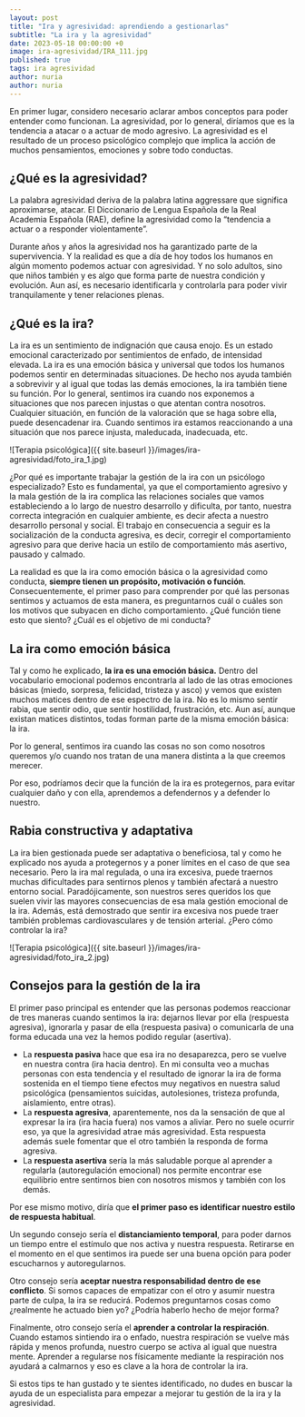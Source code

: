 ```yaml
---
layout: post
title: "Ira y agresividad: aprendiendo a gestionarlas"
subtitle: "La ira y la agresividad"
date: 2023-05-18 00:00:00 +0
image: ira-agresividad/IRA_111.jpg
published: true
tags: ira agresividad
author: nuria
author: nuria
---
```


En primer lugar, considero necesario aclarar ambos conceptos para poder entender como funcionan. La agresividad, por lo general, diríamos que es la tendencia a atacar o a actuar de modo agresivo. La agresividad es el resultado de un proceso psicológico complejo que implica la acción de muchos pensamientos, emociones y sobre todo conductas.

<!-- more -->

## ¿Qué es la agresividad?

La palabra agresividad deriva de la palabra latina aggressare que significa aproximarse, atacar. El Diccionario de Lengua Española de la Real Academia Española (RAE), define la agresividad como la “tendencia a actuar o a responder violentamente”. 

Durante años y años la agresividad nos ha garantizado parte de la supervivencia. Y la realidad es que a día de hoy todos los humanos en algún momento podemos actuar con agresividad. Y no solo adultos, sino que niños también y es algo que forma parte de nuestra condición y evolución. Aun así, es necesario identificarla y controlarla para poder vivir tranquilamente y tener relaciones plenas.

## ¿Qué es la ira?

La ira es un sentimiento de indignación que causa enojo. Es un estado emocional caracterizado por sentimientos de enfado, de intensidad elevada. La ira es una emoción básica y universal que todos los humanos podemos sentir en determinadas situaciones. De hecho nos ayuda también a sobrevivir y al igual que todas las demás emociones, la ira también tiene su función. Por lo general, sentimos ira cuando nos exponemos a situaciones que nos parecen injustas o que atentan contra nosotros. Cualquier situación, en función de la valoración que se haga sobre ella, puede desencadenar ira. Cuando sentimos ira estamos reaccionando a una situación que nos parece injusta, maleducada, inadecuada, etc.

![Terapia psicológica]({{ site.baseurl }}/images/ira-agresividad/foto_ira_1.jpg)


¿Por qué es importante trabajar la gestión de la ira con un psicólogo especializado? Esto es fundamental, ya que el comportamiento agresivo y la mala gestión de la ira complica las relaciones sociales que vamos estableciendo a lo largo de nuestro desarrollo y dificulta, por tanto, nuestra correcta integración en cualquier ambiente, es decir afecta a nuestro desarrollo personal y social. El trabajo en consecuencia a seguir es la socialización de la conducta agresiva, es decir, corregir el comportamiento agresivo para que derive hacia un estilo de comportamiento más asertivo, pausado y calmado.

La realidad es que la ira como emoción básica o la agresividad como conducta, **siempre tienen un propósito, motivación o función**. Consecuentemente, el primer paso para comprender por qué las personas sentimos y actuamos de esta manera, es preguntarnos cuál o cuáles son los motivos que subyacen en dicho comportamiento. ¿Qué función tiene esto que siento? ¿Cuál es el objetivo de mi conducta?


## La ira como emoción básica

Tal y como he explicado, **la ira es una emoción básica.** Dentro del vocabulario emocional podemos encontrarla al lado de las otras emociones básicas (miedo, sorpresa, felicidad, tristeza y asco) y vemos que existen muchos matices dentro de ese espectro de la ira. No es lo mismo sentir rabia, que sentir odio, que sentir hostilidad, frustración, etc. Aun así, aunque existan matices distintos, todas forman parte de la misma emoción básica: la ira. 

Por lo general, sentimos ira cuando las cosas no son como nosotros queremos y/o cuando nos tratan de una manera distinta a la que creemos merecer. 

Por eso, podríamos decir que la función de la ira es protegernos, para evitar cualquier daño y con ella, aprendemos a defendernos y a defender lo nuestro.

## Rabia constructiva y adaptativa

La ira bien gestionada puede ser adaptativa o beneficiosa, tal y como he explicado nos ayuda a protegernos y a poner límites en el caso de que sea necesario. Pero la ira mal regulada, o una ira excesiva, puede traernos muchas dificultades para sentirnos plenos y también afectará a nuestro entorno social. Paradójicamente, son nuestros seres queridos los que suelen vivir las mayores consecuencias de esa mala gestión emocional de la ira. Además, está demostrado que sentir ira excesiva nos puede traer también problemas cardiovasculares y de tensión arterial. ¿Pero cómo controlar la ira? 

![Terapia psicológica]({{ site.baseurl }}/images/ira-agresividad/foto_ira_2.jpg)

## Consejos para la gestión de la ira

El primer paso principal es entender que las personas podemos reaccionar de tres maneras cuando sentimos la ira: dejarnos llevar por ella (respuesta agresiva), ignorarla y pasar de ella (respuesta pasiva) o comunicarla de una forma educada una vez la hemos podido regular (asertiva). 

- La **respuesta pasiva** hace que esa ira no desaparezca, pero se vuelve en nuestra contra (ira hacia dentro). En mi consulta veo a muchas personas con esta tendencia y el resultado de ignorar la ira de forma sostenida en el tiempo tiene efectos muy negativos en nuestra salud psicológica (pensamientos suicidas, autolesiones, tristeza profunda, aislamiento, entre otras). 
- La **respuesta agresiva**, aparentemente, nos da la sensación de que al expresar la ira (ira hacia fuera) nos vamos a aliviar. Pero no suele ocurrir eso, ya que la agresividad atrae más agresividad. Esta respuesta además suele fomentar que el otro también la responda de forma agresiva. 
- La **respuesta asertiva** sería la más saludable porque al aprender a regularla (autoregulación emocional) nos permite encontrar ese equilibrio entre sentirnos bien con nosotros mismos y también con los demás.

Por ese mismo motivo, diría que **el primer paso es identificar nuestro estilo de respuesta habitual**. 

Un segundo consejo sería el **distanciamiento temporal**, para poder darnos un tiempo entre el estímulo que nos activa y nuestra respuesta. Retirarse en el momento en el que sentimos ira puede ser una buena opción para poder escucharnos y autoregularnos.

Otro consejo sería **aceptar nuestra responsabilidad dentro de ese conflicto**. Si somos capaces de empatizar con el otro y asumir nuestra parte de culpa, la ira se reducirá. Podemos preguntarnos cosas como ¿realmente he actuado bien yo? ¿Podría haberlo hecho de mejor forma?

Finalmente, otro consejo sería el **aprender a controlar la respiración**. Cuando estamos sintiendo ira o enfado, nuestra respiración se vuelve más rápida y menos profunda, nuestro cuerpo se activa al igual que nuestra mente. Aprender a regularse nos físicamente mediante la respiración nos ayudará a calmarnos y eso es clave a la hora de controlar la ira.

Si estos tips te han gustado y te sientes identificado, no dudes en buscar la ayuda de un especialista para empezar a mejorar tu gestión de la ira y la agresividad. 


